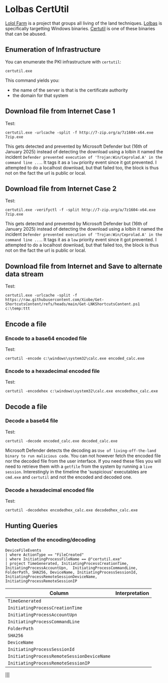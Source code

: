 # Lolbas CertUtil

[Lolol Farm](https://lolol.farm/) is a project that groups all living of the land techniques. [Lolbas](https://lolbas-project.github.io/#) is specifically targetting Windows binaries. [Certutil](https://learn.microsoft.com/en-us/windows-server/administration/windows-commands/certutil) is one of these binaries that can be abused.

## Enumeration of Infrastructure

You can enumerate the PKI infrastructure with `certutil`:

```Shell
certutil.exe
```

This command yields you:

* the name of the server is that is the certificate authority
* the domain for that system

## Download file from Internet Case 1

Test:

```Shell
certutil.exe -urlcache -split -f http://7-zip.org/a/7z1604-x64.exe 7zip.exe
```

This gets detected and prevented by Microsoft Defender but (16th of January 2025) instead of detecting the download using a lolbin it named the incident `Defender prevented execution of 'Trojan:Win/Ceprolad.A' in the command line ...`.
It tags it as a `low` priority event since it got prevented. I attempted to do a localhost download, but that failed too, the block is thus not on the fact the url is public or local.

## Download file from Internet Case 2

Test:

```Shell
certutil.exe -verifyctl -f -split http://7-zip.org/a/7z1604-x64.exe 7zip.exe
```

This gets detected and prevented by Microsoft Defender but (16th of January 2025) instead of detecting the download using a lolbin it named the incident `Defender prevented execution of 'Trojan:Win/Ceprolad.A' in the command line ...`.
It tags it as a `low` priority event since it got prevented. I attempted to do a localhost download, but that failed too, the block is thus not on the fact the url is public or local.

## Download file from Internet and Save to alternate data stream

Test:

```
certutil.exe -urlcache -split -f https://raw.githubusercontent.com/Xiobe/Get-ShortcutsContent/refs/heads/main/Get-LNKShortcutsContent.ps1 c:\temp:ttt
```

## Encode a file

### Encode to a base64 encoded file

Test:

```
certutil -encode c:\windows\system32\calc.exe encoded_calc.exe
```

### Encode to a hexadecimal encoded file

Test:

```
certutil -encodehex c:\windows\system32\calc.exe encodedhex_calc.exe
```

## Decode a file

### Decode a base64 file

Test:

```
certutil -decode encoded_calc.exe decoded_calc.exe
```

Microsoft Defender detects the decoding as `Use of living-off-the-land binary to run malicious code`. You can not however fetch the encoded file nor the decoded file from the user interface. If you need these files you will need to retrieve them with a `getfile` from the system by running a `live session`. Interestingly in the timeline the 'suspicious' executables are `cmd.exe` and `certutil` and not the encoded and decoded one.

### Decode a hexadecimal encoded file

Test:

```
certutil -decodehex encodedhex_calc.exe decodedhex_calc.exe
```

## Hunting Queries

### Detection of the encoding/decoding

```Text
DeviceFileEvents
| where ActionType == "FileCreated"
| where InitiatingProcessFileName == @"certutil.exe"
| project TimeGenerated, InitiatingProcessCreationTime, InitiatingProcessAccountUpn,  InitiatingProcessCommandLine, FolderPath, SHA256, DeviceName, InitiatingProcessSessionId, InitiatingProcessRemoteSessionDeviceName, InitiatingProcessRemoteSessionIP
```

| Column | Interpretation |
| ------ | -------------- |
| `TimeGenerated` | |
| `InitiatingProcessCreationTime` | |
| `InitiatingProcessAccountUpn` | |
| `InitiatingProcessCommandLine` | |
| `FolderPath` | |
| `SHA256` | |
| `DeviceName` | |
| `InitiatingProcessSessionId` | |
| `InitiatingProcessRemoteSessionDeviceName` | |
| `InitiatingProcessRemoteSessionIP` | |

|||
